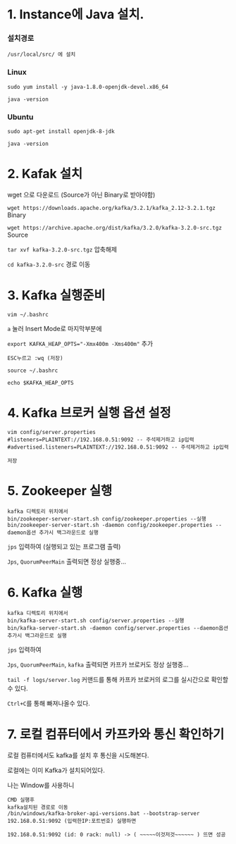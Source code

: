 # 1. Instance에 Java 설치.

### 설치경로

`/usr/local/src/ 에 설치`


### Linux

`sudo yum install -y java-1.8.0-openjdk-devel.x86_64`

`java -version`


### Ubuntu

`sudo apt-get install openjdk-8-jdk`

`java -version`


# 2. Kafak 설치

wget 으로 다운로드 (Source가 아닌 Binary로 받아야함)

`wget https://downloads.apache.org/kafka/3.2.1/kafka_2.12-3.2.1.tgz` Binary

`wget https://archive.apache.org/dist/kafka/3.2.0/kafka-3.2.0-src.tgz` Source

`tar xvf kafka-3.2.0-src.tgz` 압축해제

`cd kafka-3.2.0-src` 경로 이동

# 3. Kafka 실행준비

`vim ~/.bashrc`

`a` 눌러 Insert Mode로 마지막부분에

`export KAFKA_HEAP_OPTS="-Xmx400m -Xms400m"` 추가

`ESC누르고 :wq (저장)`

`source ~/.bashrc`

`echo $KAFKA_HEAP_OPTS`

# 4. Kafka 브로커 실행 옵션 설정
```
vim config/server.properties
#listeners=PLAINTEXT://192.168.0.51:9092 -- 주석제거하고 ip입력
#advertised.listeners=PLAINTEXT://192.168.0.51:9092 -- 주석제거하고 ip입력

저장
```

# 5. Zookeeper 실행

```
kafka 디렉토리 위치에서
bin/zookeeper-server-start.sh config/zookeeper.properties --실행
bin/zookeeper-server-start.sh -daemon config/zookeeper.properties --daemon옵션 추가시 백그라운드로 실행
```

`jps` 입력하여 (실행되고 있는 프로그램 출력)

`Jps`, `QuorumPeerMain` 출력되면 정상 실행중...

# 6. Kafka 실행

```
kafka 디렉토리 위치에서
bin/kafka-server-start.sh config/server.properties --실행
bin/kafka-server-start.sh -daemon config/server.properties --daemon옵션 추가시 백그라운드로 실행
```

`jps` 입력하여

`Jps`, `QuorumPeerMain`, `kafka` 출력되면 카프카 브로커도 정상 실행중...


`tail -f logs/server.log` 커맨드를 통해 카프카 브로커의 로그를 실시간으로 확인할 수 있다.

`Ctrl+C`를 통해 빠져나올수 있다.


# 7. 로컬 컴퓨터에서 카프카와 통신 확인하기

로컬 컴퓨터에서도 kafka를 설치 후 통신을 시도해본다.

로컬에는 이미 Kafka가 설치되어있다.

나는 Window를 사용하니 
```
CMD 실행후
kafka설치된 경로로 이동
/bin/windows/kafka-broker-api-versions.bat --bootstrap-server 192.168.0.51:9092 (입력한IP:포트번호) 실행하면

192.168.0.51:9092 (id: 0 rack: null) -> ( ~~~~~이것저것~~~~~~ ) 뜨면 성공
```
